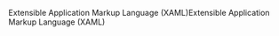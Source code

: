 <span data-ttu-id="49500-101">Extensible Application Markup Language (XAML)</span><span class="sxs-lookup"><span data-stu-id="49500-101">Extensible Application Markup Language (XAML)</span></span>